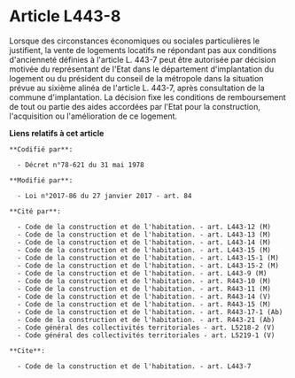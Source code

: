 # Article L443-8

Lorsque des circonstances économiques ou sociales particulières le justifient, la vente de logements locatifs ne répondant
pas aux conditions d'ancienneté définies à l'article L. 443-7 peut être autorisée par décision motivée du représentant de
l'Etat dans le département d'implantation du logement ou du président du conseil de la métropole dans la situation prévue au
sixième alinéa de l'article L. 443-7, après consultation de la commune d'implantation. La décision fixe les conditions de
remboursement de tout ou partie des aides accordées par l'Etat pour la construction, l'acquisition ou l'amélioration de ce
logement.

**Liens relatifs à cet article**

	**Codifié par**:

	  - Décret n°78-621 du 31 mai 1978

	**Modifié par**:

	  - Loi n°2017-86 du 27 janvier 2017 - art. 84

	**Cité par**:

	  - Code de la construction et de l'habitation. - art. L443-12 (M)
	  - Code de la construction et de l'habitation. - art. L443-13 (M)
	  - Code de la construction et de l'habitation. - art. L443-14 (M)
	  - Code de la construction et de l'habitation. - art. L443-15 (M)
	  - Code de la construction et de l'habitation. - art. L443-15-1 (M)
	  - Code de la construction et de l'habitation. - art. L443-15-2 (M)
	  - Code de la construction et de l'habitation. - art. L443-9 (M)
	  - Code de la construction et de l'habitation. - art. R443-10 (M)
	  - Code de la construction et de l'habitation. - art. R443-11 (M)
	  - Code de la construction et de l'habitation. - art. R443-14 (V)
	  - Code de la construction et de l'habitation. - art. R443-15 (M)
	  - Code de la construction et de l'habitation. - art. R443-17-1 (Ab)
	  - Code de la construction et de l'habitation. - art. R443-21 (Ab)
	  - Code général des collectivités territoriales - art. L5218-2 (V)
	  - Code général des collectivités territoriales - art. L5219-1 (V)

	**Cite**:

	  - Code de la construction et de l'habitation. - art. L443-7
